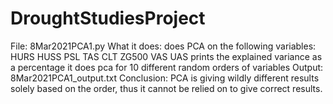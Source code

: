 # DroughtStudiesProject

File: 8Mar2021PCA1.py
What it does: 
    does PCA on the following variables:     HURS      HUSS          PSL         TAS        CLT        ZG500       VAS       UAS
    prints the explained variance as a percentage
    it does pca for 10 different random orders of variables
Output: 8Mar2021PCA1_output.txt
Conclusion: PCA is giving wildly different results solely based on the order, thus it cannot be relied on to give correct results.
